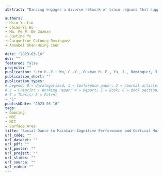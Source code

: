 ```yaml
---
abstract: "Dancing engages a diverse network of brain regions that support neurobehavioral processes that are associated with cognitive functions. In this study, we proposed that dance intervention would confer cognitive benefits among older adults with mild cognitive impairment (MCI) due to improved neural plasticity. We employed social dance as an intervention to examine the longitudinal cognitive and cortical structural changes. We aimed to investigate the neurological mechanisms and efficacy of dance to improve the cognition of older adults with MCI. Significant paired differences were found in right inferior parietal lobule (IPL) and precentral sulcus, and the mean surface area changes in IPL were associated with changes in cognitive test scores. A predictive model was built and predicted 70% of future cognitive changes. These findings suggested that dance intervention may maintain cognitive function associated with cortical morphology in older adults with MCI."

authors:
- Hsin-Yu Lin
- Chiao-Yi Wu
- Ma. Fe P. De Guzman
- Justine Yu
- Jacqueline Cotoong Dominguez
- Annabel Shen-Hsing Chen

date: "2023-03-16"
doi: ""
featured: false
projects: ""
publication: "Lin H.-Y., Wu, C.-Y., Guzman M. F., Yu, J., Dominguez, J., & Chen, S.H. A. (2023). Social Dance to Maintain Cognitive Performance and Cortical Morphology in Older Adults with MCI. The 29th Annual Meeting of the Organization for Human Brain Mapping, Montreal, Canada."
publication_short: ""
publication_types:
# Legend: 0 = Uncategorized; 1 = Conference paper; 2 = Journal article;
# 3 = Preprint / Working Paper; 4 = Report; 5 = Book; 6 = Book section;
# 7 = Thesis; 8 = Patent
- "1"
publishDate: "2023-03-16"
tags:
- Dancing
- MRI
- MCI
- Surface Area
title: "Social Dance to Maintain Cognitive Performance and Cortical Morphology in Older Adults with MCI"
url_code: ""
url_dataset: ""
url_pdf: ""
url_poster: ""
url_project: ""
url_slides: ""
url_source: ""
url_video: ""
---
```

